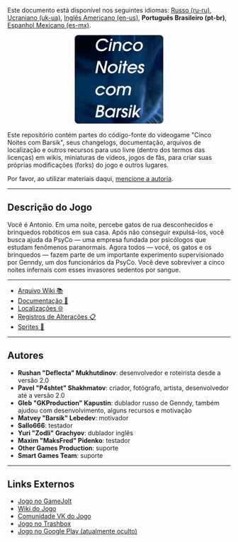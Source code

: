 Este documento está disponível nos seguintes idiomas: [Russo (ru-ru)](/docs/README_ru-ru.md), [Ucraniano (uk-ua)](/docs/README_uk-ua.md), [Inglês Americano (en-us)](/README.md), **Português Brasileiro (pt-br)**, [Espanhol Mexicano (es-mx)](/docs/README_es-mx.md).

<p align="center">
  <img src="/sprites/repo_icon_pt-br.png" alt="Repository icon" width="200" />
</p>

Este repositório contém partes do código-fonte do videogame "Cinco Noites com Barsik", seus changelogs, documentação, arquivos de localização e outros recursos para uso livre (dentro dos termos das licenças) em wikis, miniaturas de vídeos, jogos de fãs, para criar suas próprias modificações (forks) do jogo e outros lugares.

Por favor, ao utilizar materiais daqui, [mencione a autoria](/docs/ATTRIBUTION_0t-br.md).

---

## Descrição do Jogo

Você é Antonio. Em uma noite, percebe gatos de rua desconhecidos e brinquedos robóticos em sua casa. Após não conseguir expulsá-los, você busca ajuda da PsyCo — uma empresa fundada por psicólogos que estudam fenômenos paranormais. Agora todos — você, os gatos e os brinquedos — fazem parte de um importante experimento supervisionado por Genndy, um dos funcionários da PsyCo. Você deve sobreviver a cinco noites infernais com esses invasores sedentos por sangue.

---

* [Arquivo Wiki 📚](/wiki/)
* [Documentação 📖](/docs/)
* [Localizações 🌐](/langs/)
* [Registros de Alterações 📋](/changelogs/)
* [Sprites 👾](/sprites/)

---

## Autores

* **Rushan "Deflecta" Mukhutdinov**: desenvolvedor e roteirista desde a versão 2.0
* **Pavel "P4shtet" Shakhmatov**: criador, fotógrafo, artista, desenvolvedor até a versão 2.0
* **Gleb "GKProduction" Kapustin**: dublador russo de Genndy, também ajudou com desenvolvimento, alguns recursos e motivação
* **Matvey "Barsik" Lebedev**: motivador
* **Sallo666**: testador
* **Yuri "Zodli" Grachyov**: dublador inglês
* **Maxim "MaksFred" Pidenko**: testador
* **Other Games Production**: suporte
* **Smart Games Team**: suporte

---

## Links Externos

* [Jogo no GameJolt](https://gamejolt.com/games/fnwb/653514)
* [Wiki do Jogo](https://five-nights-with-barsik.fandom.com/ru/wiki/Вики_серий_«Одна_ночь_с_Котей»_и_«Пять_ночей_с_Барсиком»)
* [Comunidade VK do Jogo](https://vk.com/fivenightswithbarsik)
* [Jogo no Trashbox](https://trashbox.ru/link/pyat-nochej-u-barsika-android)
* [Jogo no Google Play (atualmente oculto)](https://play.google.com/store/apps/details?id=ru.deflecta.fnwb)
